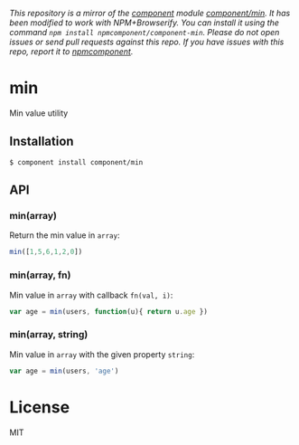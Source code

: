 *This repository is a mirror of the [component](http://component.io) module [component/min](http://github.com/component/min). It has been modified to work with NPM+Browserify. You can install it using the command `npm install npmcomponent/component-min`. Please do not open issues or send pull requests against this repo. If you have issues with this repo, report it to [npmcomponent](https://github.com/airportyh/npmcomponent).*

# min

  Min value utility

## Installation

    $ component install component/min

## API

### min(array)

  Return the min value in `array`:

```js
min([1,5,6,1,2,0])
```

### min(array, fn)

  Min value in `array` with callback `fn(val, i)`:

```js
var age = min(users, function(u){ return u.age })
```

### min(array, string)

  Min value in `array` with the given property `string`:

```js
var age = min(users, 'age')
```

# License

  MIT
